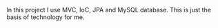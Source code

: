 In this project I use MVC, IoC, JPA and MySQL database.
This is just the basis of technology for me.
